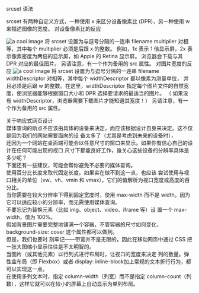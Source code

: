 srcset
语法

srcset 有两种自定义方式，一种使用 x 来区分设备像素比 (DPR)，另一种使用 w 来描述图像的宽度。
对设备像素比的反应

<img src="image_2x.jpg" srcset="image_2x.jpg 2x, image_1x.jpg 1x" alt="a cool image">
将 srcset 设置为与逗号分隔的一连串 filename multiplier 对相等，其中每个 multiplier 必须是后跟 x 的整数。
例如，1x 表示 1 倍显示屏，2x 表示像素密度为两倍的显示屏，如 Apple 的 Retina 显示屏。
浏览器会下载与其 DPR 对应的最佳图片。
另请注意，有一个作为备用的 src 属性。
对图片宽度的反应

<img src="image_200.jpg" srcset="image_200.jpg 200w, image_100.jpg 100w" alt="a cool image">
将 srcset 设置为与逗号分隔的一连串 filename widthDescriptor 对相等，其中每个 widthDescriptor 都以像素为测量单位， 
并且必须是后跟 w 的整数。在这里，widthDescriptor 指定每个图片文件的自然宽度，使浏览器能够根据窗口大小和 DPR 选择要请求的最适当的图片。 （
如果没有 widthDescriptor，浏览器需要下载图片才能知道其宽度！）
另请注意，有一个作为备用的 src 属性。  

关于响应式网页设计    
媒体查询的断点不应该由具体的设备来决定，而应该根据设计自身来决定。这不仅是因为我们的网站需要面向的设 备太多了（尤其是考虑到未来的设备时），  
还因为一个网站在桌面端可能会以任意尺寸的窗口来显示。如果你有信心自己的设计在任何可能出现的视口 尺寸下都能良好工作，谁关心这些设备的分辨率具体是多少呢？  
下面还有一些建议，可能会帮你避免不必要的媒体查询。  
使用百分比长度来取代固定长度。如果实在做不到这一点，也应该 尝试使用与视口相关的单位（vw、vh、vmin 和 vmax），它们的值解析为视口宽度或高度的百分比。  
当你需要在较大分辨率下得到固定宽度时，使用 max-width 而不是 width，因为它可以适应较小的分辨率，而无需使用媒体查询。  
不要忘记为替换元素（比如 img、object、video、iframe 等）设 置一个 max-width，值为 100%。  
假如背景图片需要完整地铺满一个容器，不管容器的尺寸如何变化， background-size: cover 这个属性都可以做到。  
但是，我们也要时 刻牢记——带宽并不是无限的，因此在移动网页中通过 CSS 把一张大图缩小显示往往是不太明智的。  
当图片（或其他元素）以行列式进行布局时，让视口的宽度来决定 列的数量。弹性盒布局（即 Flexbox）或者 display: inline-block加上常规的文本折行行为，都可以实现这一点。  
在使用多列文本时，指定 column-width（列宽）而不是指定 column-count（列数），这样它就可以在较小的屏幕上自动显示为单列布局。  

